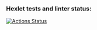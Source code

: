 ### Hexlet tests and linter status:
[![Actions Status](https://github.com/KulikovRV/php-project-lvl2/workflows/hexlet-check/badge.svg)](https://github.com/KulikovRV/php-project-lvl2/actions)